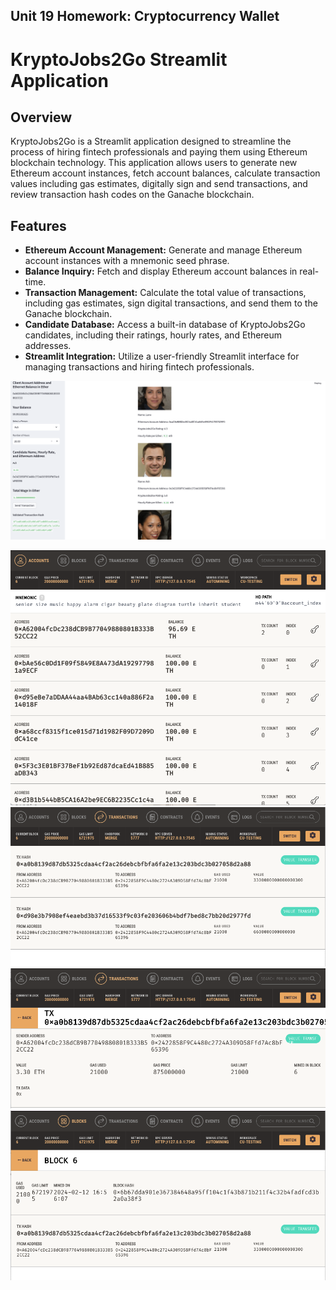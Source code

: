 ## Unit 19 Homework: Cryptocurrency Wallet

# KryptoJobs2Go Streamlit Application

## Overview
KryptoJobs2Go is a Streamlit application designed to streamline the process of hiring fintech professionals and paying them using Ethereum blockchain technology. This application allows users to generate new Ethereum account instances, fetch account balances, calculate transaction values including gas estimates, digitally sign and send transactions, and review transaction hash codes on the Ganache blockchain.

## Features
- **Ethereum Account Management:** Generate and manage Ethereum account instances with a mnemonic seed phrase.
- **Balance Inquiry:** Fetch and display Ethereum account balances in real-time.
- **Transaction Management:** Calculate the total value of transactions, including gas estimates, sign digital transactions, and send them to the Ganache blockchain.
- **Candidate Database:** Access a built-in database of KryptoJobs2Go candidates, including their ratings, hourly rates, and Ethereum addresses.
- **Streamlit Integration:** Utilize a user-friendly Streamlit interface for managing transactions and hiring fintech professionals.

![KryptoJobs2Go](images/KryptoJobs2Go.png)

![Transactions](images/Ganache.png)
![](images/Transactions.png)
![](images/Transactions-1.png)
![](images/Blocks.png)
